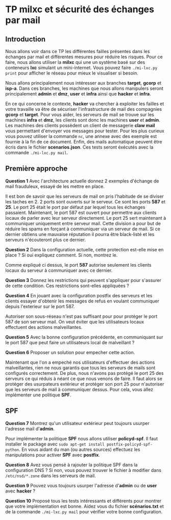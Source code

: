 # TP milxc et sécurité des échanges par mail

## Introduction

Nous allons voir dans ce TP les différentes failles présentes dans les échanges par mail et différentes mesures pour réduire les risques. Pour ce faire, nous allons utiliser la **milxc** qui une un système basé sur des conteneurs **lxc** simulant un mini-internet. Vous pouvez faire `./mi-lxc.py print` pour afficher le réseau pour mieux le visualiser si besoin. 

Nous allons principalement nous intéresser aux branches **target**, **gcorp** et **isp-a**. Dans ces branches, les machines que nous allons manipulers seront principalement **admin** et **dmz**, **user** et **infra** ainsi que **hacker** et **infra**. 

En ce qui concerne le contexte, **hacker** va chercher à exploiter les failles et votre travaille va être de sécuriser l'infrastructure de mail des compagnies **gcorp** et **target**. Pour vous aider, les serveurs de mail se trouve sur les machines **infra** et **dmz**, les clients sont donc les machines **user** et **admin**. Les machines des clients possèdent un client de messagerie **claw mail** vous permettant d'envoyer vos messages pour tester. Pour les plus curieux vous pouvez utiliser la commande `nc`, une annexe avec des exemple est fournie à la fin de ce document. Enfin, des mails automatique peuvent être écris dans le fichier **scenarios.json**. Ces tests seront éxécutés avec la commande `./mi-lxc.py mail`.

## Première approche

**Question 1** Avec l'architecture actuelle donnez 2 exemples d'échange de mail frauduleux, essayé de les mettre en place. 

Il est bon de savoir que les serveurs de mail on pris l'habitude de se diviser les taches en 2. 2 ports sont ouverts sur le serveur. Ce sont les ports **587** et **25**. Le port 25 était le port par défaut par lequel tous les échanges passaient. Maintenant, le port 587 est ouvert pour permettre aux clients locaux de parler avec leur serveur directement. Le port 25 sert maintenant à communiquer uniquement entre serveur mail. Cette division a pour but de réduire les spams en forçant à communiquer via un serveur de mail. Si ce dernier obtiens une mauvaise réputation il pourra être black-listé et les serveurs n'écouteront plus ce dernier. 

**Question 2** Dans la configuration actuelle, cette protection est-elle mise en place ? Si oui expliquez comment. Si non, montrez le.

Comme expliqué ci dessus, le port **587** autorise seulement les clients locaux du serveur à communiquer avec ce dernier. 

**Question 3** Donnez les restrictions qui peuvent s'appliquer pour s'assurer de cette condition. Ces restrictions sont-elles appliquées ? 

**Question 4** En jouant avec la configuration postfix des serveurs et les clients essayer d'obtenir les messages de refus en voulant communiquer depuis l'exterieur sur le port 587.

Autoriser son sous-réseau n'est pas suffisant pour pour protéger le port 587 de son serveur mail. On veut éviter que les utilisateurs locaux effectuent des actions malveillantes. 

**Question 5** Avec la bonne configuration précédente, en communiquant sur le port 587 que peut faire un utilisateurs local de malveillant ?

**Question 6** Proposer un solution pour empecher cette action.

Maintenant que l'on a empeché nos utilisateurs d'effectuer des actions malveillantes, rien ne nous garantis que tous les serveurs de mails sont configurés correctement. De plus, nous n'avons pas protégé le port 25 des serveurs ce qui réduis à néant ce que nous venons de faire. Il faut alors se protéger des usurpateurs extérieur et protéger son port 25 pour n'autoriser que les serveurs de mail à communiquer dessus. Pour cela, vous allez implémenter une politique **SPF**. 

## SPF

**Question 7** Montrez qu'un utilisateur extérieur peut toujours usurper l'adresse mail d'**admin**. 

Pour implémenter la politique **SPF** nous allons utiliser **policyd-spf**. Il faut installer le package avec `sudo apt-get install postfix-policyd-spf-python`. En vous aidant du man (ou autres sources) effectuez les manipulations pour activer **SPF** avec **postfix**. 

**Question 8** Avez vous pensé à rajouter la politique SPF dans la configuration DNS ? Si non, vous pouvez trouver le fichier à modifier dans `/etc/nsd/*.zone` dans les serveurs de mail.

**Question 9** Pouvez vous toujours usurper l'adresse d'**admin** ou de **user** avec **hacker** ?

**Question 10** Proposé tous les tests intéressants et différents pour montrer que votre implémentation est bonne. Aidez vous du fichier **scénarios.txt** et de la commande `./mi-lxc.py mail` pour vérifier votre bonne configuration. 


